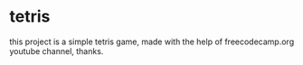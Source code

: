 # tetris
this project is a simple tetris game, made with the help of freecodecamp.org youtube channel, thanks.